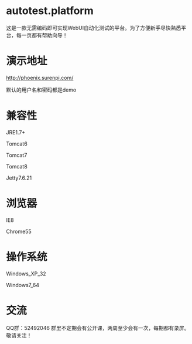 # autotest.platform
这是一款无需编码即可实现WebUI自动化测试的平台。为了方便新手尽快熟悉平台，每一页都有帮助向导！

# 演示地址
http://phoenix.surenpi.com/

默认的用户名和密码都是demo

# 兼容性
JRE1.7+

Tomcat6

Tomcat7

Tomcat8

Jetty7.6.21

# 浏览器
IE8

Chrome55

# 操作系统
Windows_XP_32

Windows7_64

# 交流
QQ群：52492046
群里不定期会有公开课，两周至少会有一次，每期都有录屏。敬请关注！